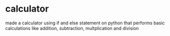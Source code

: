 # calculator
made a calculator using if and else statement on python that performs basic calculations like addition, subtraction, multplication and division
